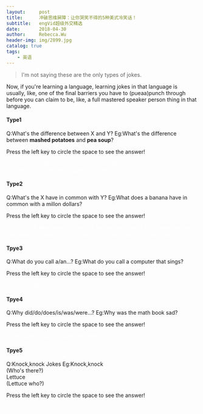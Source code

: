 ```yaml
---
layout:     post
title:      冲破思维屏障：让你哭笑不得的5种美式冷笑话！
subtitle:   engVid超级外交精选
date:       2018-04-30
author:     Rebecca.Wu
header-img: img/2899.jpg
catalog: true
tags:
    - 英语
---
```


<blockquote><p>I'm not saying these are the only types of jokes.</p></blockquote>

Now, if you're learning a language, learning jokes in that language is usually, like, one of the final barriers you have to (pueaa)punch through before you can claim to be, like, a full mastered speaker person thing in that language.

#### Type1

Q:What's the difference between X and Y?
Eg:What's the difference between **mashed potatoes** and **pea soup**?<br/> 

Press the left key to circle the space to see the answer!
<p style="color:white">
    A:You can mashed the potatoes,but you can't pee/pi/ soup.
    pee's pronuniation is the same as pea/pi/ :smile: .
</p>

#### Type2

Q:What's the X have in common with Y?
Eg:What does a banana have in common with a millon dollars?<br/> 

Press the left key to circle the space to see the answer!
<p style="color:white">
    A:They both have appeal(a peel).
    A banana has a peel and a millon dollars has appeal it means it is attractive like:"Hmm,I want a millon dollars." 
</p>

#### Tpye3

Q:What do you call a/an...?
Eg:What do you call a computer that sings?<br/> 

Press the left key to circle the space to see the answer!
<p style="color:white">
    A:A Dell(Adele)
</p>

#### Tpye4

Q:Why did/do/does/is/was/were...?
Eg:Why was the math book sad?<br/> 

Press the left key to circle the space to see the answer!
<p style="color:white">
    A:Because it has too many problems.
</p>

#### Tpye5

Q:Knock,knock Jokes
Eg:Knock,knock<br/>
(Who's there?)<br/>
Lettuce<br/>
(Lettuce who?) <br/>

Press the left key to circle the space to see the answer!
<p style="color:white">
    A:Let us in.It's cold out here.
</p>



